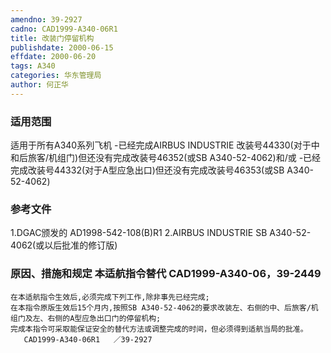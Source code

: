 ```yaml
---
amendno: 39-2927
cadno: CAD1999-A340-06R1
title: 改装门停留机构
publishdate: 2000-06-15
effdate: 2000-06-20
tags: A340
categories: 华东管理局
author: 何正华
---
```


### 适用范围 
适用于所有A340系列飞机
-已经完成AIRBUS INDUSTRIE 改装号44330(对于中和后旅客/机组门)但还没有完成改装号46352(或SB A340-52-4062)和/或
-已经完成改装号44332(对于A型应急出口)但还没有完成改装号46353(或SB A340-52-4062)

<!--more-->
### 参考文件
1.DGAC颁发的 AD1998-542-108(B)R1 
    2.AIRBUS INDUSTRIE SB A340-52-4062(或以后批准的修订版)

### 原因、措施和规定 本适航指令替代 CAD1999-A340-06，39-2449 
    在本适航指令生效后,必须完成下列工作,除非事先已经完成; 
    在本指令原版生效后15个月内,按照SB A340-52-4062的要求改装左、右侧的中、后旅客/机组门及左、右侧的A型应急出口门的停留机构; 
    完成本指令可采取能保证安全的替代方法或调整完成的时间，但必须得到适航当局的批准。
       CAD1999-A340-06R1   ／39-2927 
